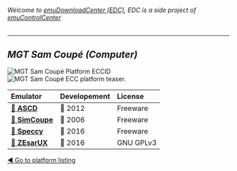 ###### Welcome to [emuDownloadCenter (EDC)](https://github.com/PhoenixInteractiveNL/emuDownloadCenter/wiki/), EDC is a side project of [emuControlCenter](https://github.com/PhoenixInteractiveNL/emuControlCenter/wiki/)
***
## _MGT Sam Coupé (Computer)_
![](https://raw.githubusercontent.com/wiki/PhoenixInteractiveNL/emuDownloadCenter/images_platform/ecc_samc_cell.png "MGT Sam Coupé Platform ECCID")
![](https://raw.githubusercontent.com/wiki/PhoenixInteractiveNL/emuDownloadCenter/images_platform/ecc_samc_teaser.png "MGT Sam Coupé ECC platform teaser.")

| Emulator | Developement | License |
|:---------|:-------------|:--------|
| [:file_folder: **ASCD**](https://github.com/PhoenixInteractiveNL/emuDownloadCenter/wiki/Emulator-ascd#menu) | :red_circle: 2012 | Freeware |
| [:file_folder: **SimCoupe**](https://github.com/PhoenixInteractiveNL/emuDownloadCenter/wiki/Emulator-simcoupe#menu) | :red_circle: 2006 | Freeware |
| [:file_folder: **Speccy**](https://github.com/PhoenixInteractiveNL/emuDownloadCenter/wiki/Emulator-speccy#menu) | :large_blue_circle: 2016 | Freeware |
| [:file_folder: **ZEsarUX**](https://github.com/PhoenixInteractiveNL/emuDownloadCenter/wiki/Emulator-zesarux#menu) | :large_blue_circle: 2016 | GNU GPLv3 |

[:arrow_backward: Go to platform listing](https://github.com/PhoenixInteractiveNL/emuDownloadCenter/wiki/EDC-Platform-List)
